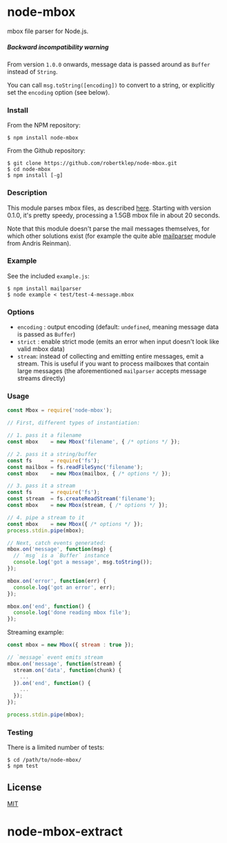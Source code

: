 # node-mbox

mbox file parser for Node.js.

##### Backward incompatibility warning

From version `1.0.0` onwards, message data is passed around as `Buffer` instead of `String`.

You can call `msg.toString([encoding])` to convert to a string, or explicitly set the `encoding` option (see below).

### Install

From the NPM repository:
```
$ npm install node-mbox
```

From the Github repository:
```
$ git clone https://github.com/robertklep/node-mbox.git
$ cd node-mbox
$ npm install [-g]
```

### Description

This module parses mbox files, as described [here](http://qmail.org./man/man5/mbox.html). Starting with version 0.1.0, it's pretty speedy, processing a 1.5GB mbox file in about 20 seconds.

Note that this module doesn't parse the mail messages themselves, for which other solutions exist (for example the quite able [mailparser](https://github.com/andris9/mailparser) module from Andris Reinman).

### Example

See the included `example.js`:
```
$ npm install mailparser
$ node example < test/test-4-message.mbox
```

### Options

*  `encoding` : output encoding (default: `undefined`, meaning message data is passed as `Buffer`)
*  `strict` : enable strict mode (emits an error when input doesn't look like valid mbox data)
*  `stream`: instead of collecting and emitting entire messages, emit a stream. This is useful if you want to process mailboxes that contain large messages (the aforementioned `mailparser` accepts message streams directly)

### Usage

```javascript
const Mbox = require('node-mbox');

// First, different types of instantiation:

// 1. pass it a filename
const mbox    = new Mbox('filename', { /* options */ });

// 2. pass it a string/buffer
const fs      = require('fs');
const mailbox = fs.readFileSync('filename');
const mbox    = new Mbox(mailbox, { /* options */ });

// 3. pass it a stream
const fs      = require('fs');
const stream  = fs.createReadStream('filename');
const mbox    = new Mbox(stream, { /* options */ });

// 4. pipe a stream to it
const mbox    = new Mbox({ /* options */ });
process.stdin.pipe(mbox);

// Next, catch events generated:
mbox.on('message', function(msg) {
  // `msg` is a `Buffer` instance
  console.log('got a message', msg.toString());
});

mbox.on('error', function(err) {
  console.log('got an error', err);
});

mbox.on('end', function() {
  console.log('done reading mbox file');
});
```

Streaming example:
```javascript
const mbox = new Mbox({ stream : true });

// `message` event emits stream
mbox.on('message', function(stream) {
  stream.on('data', function(chunk) {
    ...
  }).on('end', function() {
    ...
  });
});

process.stdin.pipe(mbox);
```

### Testing

There is a limited number of tests:
```
$ cd /path/to/node-mbox/
$ npm test
```

## License

[MIT](https://raw.github.com/robertklep/node-mbox/master/LICENSE)
# node-mbox-extract
